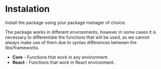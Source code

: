 # Instalation

Install the package using your package manager of choice:

<!--@include: ../../parts/instalation.md-->

The package works in different environments, however in some cases it is necessary to differentiate the functions that will be used, as we cannot always make use of them due to syntax differences between the libs/frameworks.

- **Core** - Functions that work in any environment.
- **React** - Functions that work in React environment.
